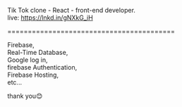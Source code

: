 Tik Tok clone - React - front-end developer.  <br>
live: https://lnkd.in/gNXkG_iH

=========================================

Firebase, <br>
Real-Time Database, <br>
Google log in, <br>
firebase Authentication, <br>
Firebase Hosting, <br>
etc... <br>

thank you😊
